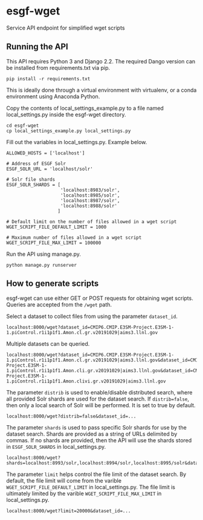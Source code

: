 # esgf-wget
Service API endpoint for simplified wget scripts

## Running the API
This API requires Python 3 and Django 2.2.  The required Dango version can be installed from requirements.txt via pip.
```
pip install -r requirements.txt
```
This is ideally done through a virtual environment with virtualenv, or a conda environment using Anaconda Python.

Copy the contents of local_settings_example.py to a file named local_settings.py inside the esgf-wget directory.
```
cd esgf-wget
cp local_settings_example.py local_settings.py
```

Fill out the variables in local_settings.py.  Example below.
```
ALLOWED_HOSTS = ['localhost']

# Address of ESGF Solr
ESGF_SOLR_URL = 'localhost/solr'

# Solr file shards
ESGF_SOLR_SHARDS = [
                    'localhost:8983/solr',
                    'localhost:8985/solr',
                    'localhost:8987/solr',
                    'localhost:8988/solr'
                   ]

# Default limit on the number of files allowed in a wget script
WGET_SCRIPT_FILE_DEFAULT_LIMIT = 1000

# Maximum number of files allowed in a wget script
WGET_SCRIPT_FILE_MAX_LIMIT = 100000
```

Run the API using manage.py.
```
python manage.py runserver
```
## How to generate scripts

esgf-wget can use either GET or POST requests for obtaining wget scripts.  Queries are accepted from the `/wget` path.

Select a dataset to collect files from using the parameter `dataset_id`.
```
localhost:8000/wget?dataset_id=CMIP6.CMIP.E3SM-Project.E3SM-1-1.piControl.r1i1p1f1.Amon.cl.gr.v20191029|aims3.llnl.gov
```

Multiple datasets can be queried.
```
localhost:8000/wget?dataset_id=CMIP6.CMIP.E3SM-Project.E3SM-1-1.piControl.r1i1p1f1.Amon.cl.gr.v20191029|aims3.llnl.gov&dataset_id=CMIP6.CMIP.E3SM-Project.E3SM-1-1.piControl.r1i1p1f1.Amon.cli.gr.v20191029|aims3.llnl.gov&dataset_id=CMIP6.CMIP.E3SM-Project.E3SM-1-1.piControl.r1i1p1f1.Amon.clivi.gr.v20191029|aims3.llnl.gov
```

The parameter `distrib` is used to enable/disable distributed search, where all provided Solr shards are used for the dataset search.  If `distrib=false`, then only a local search of Solr will be performed.  It is set to true by default.
```
localhost:8000/wget?distrib=false&dataset_id=...
```

The parameter `shards` is used to pass specific Solr shards for use by the dataset search.  Shards are provided as a string of URLs delimited by commas.  If no shards are provided, then the API will use the shards stored in `ESGF_SOLR_SHARDS` in local_settings.py.
```
localhost:8000/wget?shards=localhost:8993/solr,localhost:8994/solr,localhost:8995/solr&dataset_id=...
```

The parameter `limit` helps control the file limit of the dataset search.  By default, the file limit will come from the varible `WGET_SCRIPT_FILE_DEFAULT_LIMIT` in local_settings.py.  The file limit is ultimately limited by the varible `WGET_SCRIPT_FILE_MAX_LIMIT` in local_settings.py.
```
localhost:8000/wget?limit=20000&dataset_id=...
```